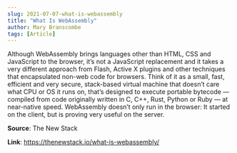 ```yaml
---
slug: 2021-07-07-what-is-webassembly
title: "What Is WebAssembly"
author: Mary Branscombe
tags: [Article]
---
```

Although WebAssembly brings languages other than HTML, CSS and JavaScript to the browser, it’s not a JavaScript replacement and it takes a very different approach from Flash, Active X plugins and other techniques that encapsulated non-web code for browsers. Think of it as a small, fast, efficient and very secure, stack-based virtual machine that doesn’t care what CPU or OS it runs on, that’s designed to execute portable bytecode — compiled from code originally written in C, C++, Rust, Python or Ruby — at near-native speed. WebAssembly doesn’t only run in the browser: It started on the client, but is proving very useful on the server.

**Source**: The New Stack

**Link**: https://thenewstack.io/what-is-webassembly/